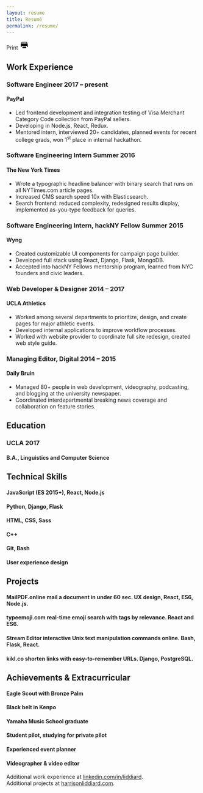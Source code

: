 ```yaml
---
layout: resume
title: Resumé
permalink: /resume/
---
```


<link href="https://fonts.googleapis.com/css?family=Oxygen:400,700" rel="stylesheet" type="text/css">

<section id="resume">
    <div class="print" onclick="window.print()">Print <img src="/img/print.png"></div>
    <section class="col left">
        <h2>Work Experience</h2>
        <div class="item">
            <h3 class="position">Software Engineer <span class="date">2017 – present</span></h3>
            <h4 class="company">PayPal</h4>
            <ul>
                <li>Led frontend development and integration testing of Visa Merchant Category Code collection from PayPal sellers.</li>
                <li>Developing in Node.js, React, Redux.</li>
                <li>Mentored intern, interviewed 20+ candidates, planned events for recent college grads, won 1<sup>st</sup> place in internal hackathon.</li>
            </ul>
        </div>
        <div class="item">
            <h3 class="position">Software Engineering Intern <span class="date">Summer 2016</span></h3>
            <h4 class="company">The New York Times</h4>
            <ul>
                <li>Wrote a typographic headline balancer with binary search that runs on all NYTimes.com article pages.</li>
                <li>Increased CMS search speed 10x with Elasticsearch.</li>
                <li>Search frontend: reduced complexity, redesigned results display, implemented as-you-type feedback for queries.</li>
            </ul>
        </div>
        <div class="item">
            <h3 class="position">Software Engineering Intern, hackNY Fellow <span class="date">Summer 2015</span></h3>
            <h4 class="company">Wyng</h4>
            <ul>
                <li>Created customizable UI components for campaign page builder.</li>
                <li>Developed full stack using React, Django, Flask, MongoDB.</li>
                <li>Accepted into hackNY Fellows mentorship program, learned from NYC founders and civic leaders.</li>
            </ul>
        </div>
        <div class="item">
            <h3 class="position">Web Developer &amp; Designer <span class="date">2014 – 2017</span></h3>
            <h4 class="company">UCLA Athletics</h4>
            <ul>
                <li>Worked among several departments to prioritize, design, and create pages for major athletic events.</li>
                <li>Developed internal applications to improve workflow processes.</li>
                <li>Worked with website provider to coordinate full site redesign, created web style guide.</li>
            </ul>
        </div>
        <div class="item">
            <h3 class="position">Managing Editor, Digital <span class="date">2014 – 2015</span></h3>
            <h4 class="company">Daily Bruin</h4>
            <ul>
                <li>Managed 80+ people in web development, videography, podcasting, and blogging at the university newspaper.</li>
                <li>Coordinated interdepartmental breaking news coverage and collaboration on feature stories.</li>
            </ul>
        </div>
    </section>
    <section class="col right">
        <h2>Education</h2>
        <div class="item">
            <h3 class="school">UCLA <span class="date">2017</span></h3>
            <h4>B.A., Linguistics and Computer Science</h4>
        </div>
        <h2>Technical Skills</h2>
        <div class="item">
            <h4>JavaScript (ES 2015+), React, Node.js</h4>
            <h4>Python, Django, Flask</h4>
            <h4>HTML, CSS, Sass</h4>
            <h4>C++</h4>
            <h4>Git, Bash</h4>
            <h4>User experience design</h4>
        </div>
        <h2>Projects</h2>
        <div class="item">
            <h4><span class="project-name">MailPDF.online</span> mail a document in under 60 sec. UX design, React, ES6, Node.js.</h4>
            <h4><span class="project-name">typeemoji.com</span> real-time emoji search with tags by relevance. React and ES6.</h4>
            <h4><span class="project-name">Stream Editor</span> interactive Unix text manipulation commands online. Bash, Flask, React.</h4>
            <h4><span class="project-name">kikl.co</span> shorten links with easy-to-remember URLs. Django, PostgreSQL.</h4>
        </div>
        <h2>Achievements &amp; Extracurricular</h2>
        <div class="item">
            <h4>Eagle Scout with Bronze Palm</h4>
            <h4>Black belt in Kenpo</h4>
            <h4>Yamaha Music School graduate</h4>
            <h4>Student pilot, studying for private pilot</h4>
            <h4>Experienced event planner</h4>
            <h4>Videographer & video editor</h4>
        </div>
    </section>
    <div class="more">
        <div class="experience">
            Additional work experience at <a href="https://linkedin.com/in/liddiard/">linkedin.com/in/liddiard</a>.
        </div>
        <div class="projects">
            Additional projects at <a href="http://www.harrisonliddiard.com/">harrisonliddiard.com</a>.
        </div>
    </div>
</section>

